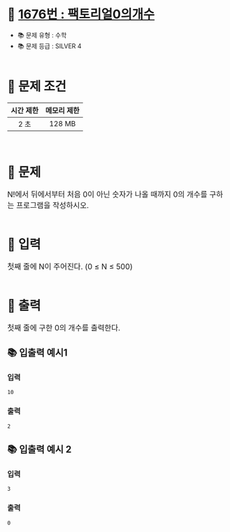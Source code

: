 # 📌 [ 1676번 : 팩토리얼0의개수 ](https://www.acmicpc.net/problem/1676)
- 📚 문제 유형 : 수학
- 📚 문제 등급 : SILVER 4
  <br/><br/>

# 📌 문제 조건

|시간 제한|메모리 제한|
|:------:|:---:|
|2 초|128 MB|
<br/>

# 📌 문제
<div style="font-size: 17px">
N!에서 뒤에서부터 처음 0이 아닌 숫자가 나올 때까지 0의 개수를 구하는 프로그램을 작성하시오.
</div>
<br/>

# 📌 입력
<div style="font-size: 17px">
첫째 줄에 N이 주어진다. (0 ≤ N ≤ 500)
</div>
<br/>

# 📌 출력
<div style="font-size: 17px">
첫째 줄에 구한 0의 개수를 출력한다.
</div>

## 📚 입출력 예시1
### 입력

    10

### 출력
    2

## 📚 입출력 예시 2

### 입력
    3

### 출력
    0

